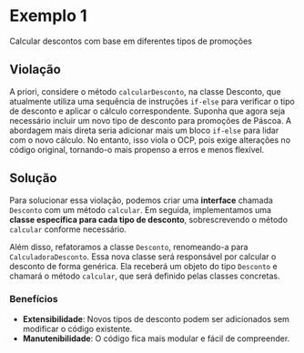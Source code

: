 # Exemplo 1

Calcular descontos com base em diferentes tipos de promoções

## Violação

A priori, considere o método `calcularDesconto`, na classe Desconto, que atualmente utiliza uma sequência de instruções `if-else` para verificar o tipo de desconto e aplicar o cálculo correspondente. Suponha que agora seja necessário incluir um novo tipo de desconto para promoções de Páscoa. A abordagem mais direta seria adicionar mais um bloco `if-else` para lidar com o novo cálculo. No entanto, isso viola o OCP, pois exige alterações no código original, tornando-o mais propenso a erros e menos flexível.

## Solução

Para solucionar essa violação, podemos criar uma **interface** chamada `Desconto` com um método `calcular`. Em seguida, implementamos uma **classe específica para cada tipo de desconto**, sobrescrevendo o método `calcular` conforme necessário.

Além disso, refatoramos a classe `Desconto`, renomeando-a para `CalculadoraDesconto`. Essa nova classe será responsável por calcular o desconto de forma genérica. Ela receberá um objeto do tipo `Desconto` e chamará o método `calcular`, que será definido pelas classes concretas.

### Benefícios
- **Extensibilidade**: Novos tipos de desconto podem ser adicionados sem modificar o código existente.
- **Manutenibilidade**: O código fica mais modular e fácil de compreender.
